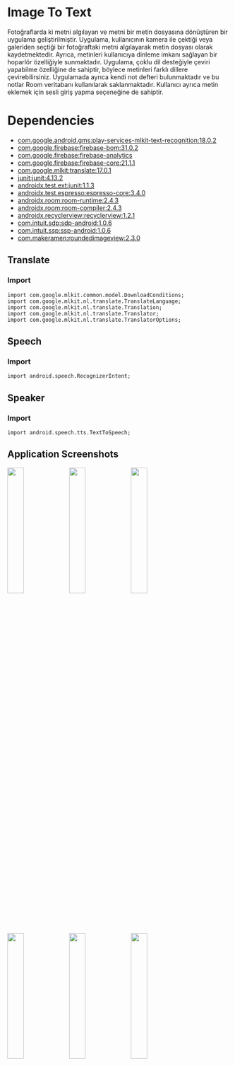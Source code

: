 # Image To Text
Fotoğraflarda ki metni algılayan ve metni bir metin dosyasına dönüştüren bir uygulama geliştirilmiştir. Uygulama, kullanıcının kamera ile çektiği veya galeriden seçtiği bir fotoğraftaki metni algılayarak metin dosyası olarak kaydetmektedir. Ayrıca, metinleri kullanıcıya dinleme imkanı sağlayan bir hoparlör özelliğiyle sunmaktadır. Uygulama, çoklu dil desteğiyle çeviri yapabilme özelliğine de sahiptir, böylece metinleri farklı dillere çevirebilirsiniz. Uygulamada ayrıca kendi not defteri bulunmaktadır ve bu notlar Room veritabanı kullanılarak saklanmaktadır. Kullanıcı ayrıca metin eklemek için sesli giriş yapma seçeneğine de sahiptir.
	
 
# Dependencies
 
- [com.google.android.gms:play-services-mlkit-text-recognition:18.0.2](https://developers.google.com/android/guides/releases#november_10_2022)
- [com.google.firebase:firebase-bom:31.0.2](https://firebase.google.com/support/release-notes/android#latest_sdk_versions)
- [com.google.firebase:firebase-analytics](https://firebase.google.com/support/release-notes/android#latest_sdk_versions)
- [com.google.firebase:firebase-core:21.1.1](https://firebase.google.com/support/release-notes/android#latest_sdk_versions)
- [com.google.mlkit:translate:17.0.1](https://developers.google.com/ml-kit/release-notes/android#17.0.0)
- [junit:junit:4.13.2](https://junit.org/junit4/)
- [androidx.test.ext:junit:1.1.3](https://developer.android.com/jetpack/androidx/releases/test#1.1.3)
- [androidx.test.espresso:espresso-core:3.4.0](https://developer.android.com/jetpack/androidx/releases/test#3.4.0)
- [androidx.room:room-runtime:2.4.3](https://developer.android.com/jetpack/androidx/releases/room#2.4.3)
- [androidx.room:room-compiler:2.4.3](https://developer.android.com/jetpack/androidx/releases/room#2.4.3)
- [androidx.recyclerview:recyclerview:1.2.1](https://developer.android.com/jetpack/androidx/releases/recyclerview#1.2.1)
- [com.intuit.sdp:sdp-android:1.0.6](https://github.com/intuit/sdp)
- [com.intuit.ssp:ssp-android:1.0.6](https://github.com/intuit/ssp)
- [com.makeramen:roundedimageview:2.3.0](https://github.com/makeramen/roundedimageview)


<h2>Translate</h2>

<h3>Import</h3>

<pre><code>import com.google.mlkit.common.model.DownloadConditions;
import com.google.mlkit.nl.translate.TranslateLanguage;
import com.google.mlkit.nl.translate.Translation;
import com.google.mlkit.nl.translate.Translator;
import com.google.mlkit.nl.translate.TranslatorOptions;
</code></pre>

<h2>Speech</h2>

<h3>Import</h3>

<pre><code>import android.speech.RecognizerIntent;
</code></pre>

<h2>Speaker</h2>

<h3>Import</h3>

<pre><code>import android.speech.tts.TextToSpeech;
</code></pre>
    

<h2>Application Screenshots</h2>
<p float="left">
  <img src=https://github.com/orhanucr/ImageToText/assets/100219838/6dfcafdd-9fd0-47d3-95c7-3d6f57598ad6 width="27%" />
  <img src=https://github.com/orhanucr/ImageToText/assets/100219838/8f7dcf48-2afd-4ced-b728-52d550f7bcfd width="27%" />
  <img src=https://github.com/orhanucr/ImageToText/assets/100219838/b231e913-dae7-4462-9b37-2e0d0fd129d2 width="27%" />
  <img src=https://github.com/orhanucr/ImageToText/assets/100219838/de188a07-df88-4ef8-9492-ec8f8ca3f3d4 width="27%" />
  <img src=https://github.com/orhanucr/ImageToText/assets/100219838/2a38fcd2-6a25-490b-9e01-abbc49036bba width="27%" />
  <img src=https://github.com/orhanucr/ImageToText/assets/100219838/72cc6a0e-2e9d-46a7-ac72-fabfbed3024b width="27%" />
</p>




